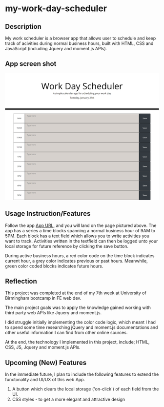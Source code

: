 # my-work-day-scheduler

## Description
My work scheduler is a browser app that allows user to schedule and keep track of acivities during normal business hours, built with HTML, CSS and JavaScript (including Jquery and moment.js APIs).


## App screen shot 
![App screen shot](./assets/images/app-screen-shot.png)

## Usage Instruction/Features
Follow the app [App URL](), and you will land on the page pictured above. The app has a series a time blocks spanning a normal business hour of 9AM to 5PM. Each block has a text field which allows you to write activities you want to track. Activities written in the textfield can then be logged unto your local storage for future reference by clicking the save button. 

During active business hours, a red color code on the time block indicates current hour, a grey color indicates previous or past hours. Meanwhile, green color coded blocks indicates future hours. 

## Reflection 
This project was completed at the end of my 7th week at University of Birmingham bootcamp in FE web dev. 

The main project goals was to apply the knowledge gained working with third party web APIs like Jquery and moment.js. 

I did struggle initially implementing the color code logic, which meant I had to spend some time researching jQuery and moment.js documentations and other useful information I can find from other online sources. 

At the end, the technology I implemented in this project, include; HTML, CSS, JS, Jquery and moment.js APIs. 

## Upcoming (New) Features
In the immediate future, I plan to include the following features to extend the functonality and UI/UX of this web App.

1. A button which clears the local storage ('on-click') of each field from the UI. 
2. CSS styles - to get a more elegant and attractive design



